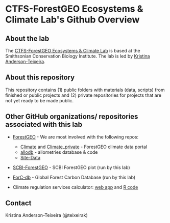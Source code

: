 # CTFS-ForestGEO Ecosystems & Climate Lab's Github Overview

## About the lab
The [CTFS-ForestGEO Ecosystems & Climate Lab](https://sites.google.com/site/forestecoclimlab/) is based at the Smithsonian Conservation Biology Institute. The lab is led by [Kristina Anderson-Teixeira](https://nationalzoo.si.edu/conservation/kristina-j-anderson-teixeira).

## About this repository
This repository contains (1) public folders with materials (data, scripts) from finished or public projects and (2) private repositories for projects that are not yet ready to be made public.


## Other GitHub organizations/ repositories associated with this lab 
* [ForestGEO](https://github.com/forestgeo) - We are most involved with the following repos:
  - [Climate](https://github.com/forestgeo/Climate) and [Climate_private](https://github.com/forestgeo/Climate_private) - ForestGEO climate data portal
  - [allodb](https://github.com/forestgeo/allodb) - allometries database & code
  - [Site-Data](https://github.com/forestgeo/Site-Data)

* [SCBI-ForestGEO](https://github.com/SCBI-ForestGEO) - SCBI ForestGEO plot (run by this lab)

* [ForC-db](https://github.com/forc-db/) - Global Forest Carbon Database (run by this lab)

* Climate regulation services calculator: [web app](https://github.com/ebimodeling/ghgvc) and  [R code](https://github.com/ebimodeling/ghgvcR)

## Contact

Kristina Anderson-Teixeira (@teixeirak)

